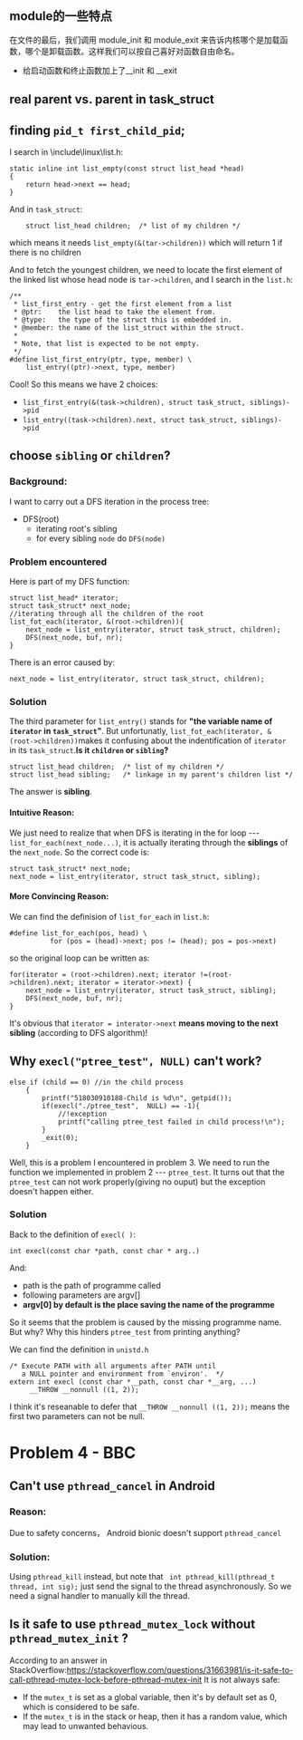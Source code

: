## module的一些特点
在文件的最后，我们调用 module_init 和 module_exit 来告诉内核哪个是加载函数，哪个是卸载函数。这样我们可以按自己喜好对函数自由命名。


+ 给启动函数和终止函数加上了__init 和 __exit

## real parent vs. parent in task_struct

## finding `pid_t first_child_pid`;
I search in \include\linux\list.h:
```
static inline int list_empty(const struct list_head *head)
{
	return head->next == head;
}
```
And in `task_struct`:
```
	struct list_head children;	/* list of my children */
```
which means it needs `list_empty(&(tar->children))` which will return 1 if there is no children

And to fetch the youngest children, we need to locate the first element of the linked list whose head node is `tar->children`, and I search in the `list.h`:
```
/**
 * list_first_entry - get the first element from a list
 * @ptr:	the list head to take the element from.
 * @type:	the type of the struct this is embedded in.
 * @member:	the name of the list_struct within the struct.
 *
 * Note, that list is expected to be not empty.
 */
#define list_first_entry(ptr, type, member) \
	list_entry((ptr)->next, type, member)
```
Cool!  So this means we have 2 choices:
+ `list_first_entry(&(task->children), struct task_struct, siblings)->pid`
+ `list_entry((task->children).next, struct task_struct, siblings)->pid`

## choose `sibling` or `children`?
### Background:
I want to carry out a DFS iteration in the process tree:
+ DFS(root)
  + iterating root's sibling
  + for every sibling `node` do `DFS(node)`
### Problem encountered
Here is part of my DFS function:
```
struct list_head* iterator;
struct task_struct* next_node; 
//iterating through all the children of the root
list_fot_each(iterator, &(root->children)){
    next_node = list_entry(iterator, struct task_struct, children);
    DFS(next_node, buf, nr);
}
```
There is an error caused by:
```
next_node = list_entry(iterator, struct task_struct, children);
```
### Solution
The third parameter for `list_entry()` stands for **"the variable name of `iterator` in `task_struct`"**. But unfortunatly, `list_fot_each(iterator, &(root->children))`makes it confusing about the indentification of `iterator` in its `task_struct`.**Is it `children` or `sibling`?**
```
struct list_head children;	/* list of my children */
struct list_head sibling;	/* linkage in my parent's children list */
```
The answer is **sibling**.
#### Intuitive Reason:
We just need to realize that when DFS is iterating in the for loop --- `list_for_each(next_node...)`, it is actually iterating through the **siblings** of the `next_node`. So the correct code is:
```
struct task_struct* next_node; 
next_node = list_entry(iterator, struct task_struct, sibling);
```
#### More Convincing Reason:
We can find the definision of `list_for_each` in `list.h`:
```
#define list_for_each(pos, head) \
	      for (pos = (head)->next; pos != (head); pos = pos->next)
```
so the original loop can be written as:
```
for(iterator = (root->children).next; iterator !=(root->children).next; iterator = iterator->next) {
    next_node = list_entry(iterator, struct task_struct, sibling);
    DFS(next_node, buf, nr);
}
```
It's obvious that `iterator = interator->next` **means moving to the next sibling** (according to DFS algorithm)!
## Why `execl("ptree_test", NULL)` can't work?
```
else if (child == 0) //in the child process
	{
		printf("518030910188-Child is %d\n", getpid());
		if(execl("./ptree_test",  NULL) == -1){
            //!exception
            printf("calling ptree_test failed in child process!\n");
        }
		_exit(0);
	}
```
Well, this is a problem I encountered in problem 3. We need to run the function we implemented in problem 2 --- `ptree_test`. It turns out that the `ptree_test` can not work properly(giving no ouput) but the exception doesn't happen either.
### Solution
Back to the definition of `execl( )`:
```
int execl(const char *path, const char * arg..)
````
And:
+ path is the path of programme called
+ following parameters are argv[]
+ **argv[0] by default is the place saving the name of the programme**
 
So it seems that the problem is caused by the missing programme name.
But why? Why this hinders `ptree_test` from printing anything?

We can find the definition in `unistd.h`
```
/* Execute PATH with all arguments after PATH until
   a NULL pointer and environment from `environ'.  */
extern int execl (const char *__path, const char *__arg, ...)
     __THROW __nonnull ((1, 2));
```
I think it's reseanable to defer that `__THROW __nonnull ((1, 2));` means the first two parameters can not be null.


# Problem 4 - BBC
## Can't use `pthread_cancel` in Android
### Reason:
Due to safety concerns， Android bionic doesn't support `pthread_cancel`
### Solution:
Using `pthread_kill` instead, but note that ` int pthread_kill(pthread_t thread, int sig);` just send the signal to the thread asynchronously. So we need a signal handler to manually kill the thread.
## Is it safe to use `pthread_mutex_lock` without `pthread_mutex_init` ?
According to an answer in StackOverflow:https://stackoverflow.com/questions/31663981/is-it-safe-to-call-pthread-mutex-lock-before-pthread-mutex-init
It is not always safe:
+ If the `mutex_t` is set as a global variable, then it's by default set as 0, which is considered to be safe.
+ If the `mutex_t` is in the stack or heap, then it has a random value, which may lead to unwanted behavious.